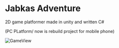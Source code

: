 # Jabkas Adventure
2D game platformer made in unity and written C#

(PC PLatform/ now is rebuild project for mobile phone)
 
![GameView](https://user-images.githubusercontent.com/65322856/97118952-24df3e00-171e-11eb-9417-e24d3b44ec31.gif)


